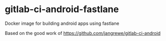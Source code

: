 # gitlab-ci-android-fastlane
Docker image for building android apps using fastlane

Based on the good work of https://github.com/jangrewe/gitlab-ci-android